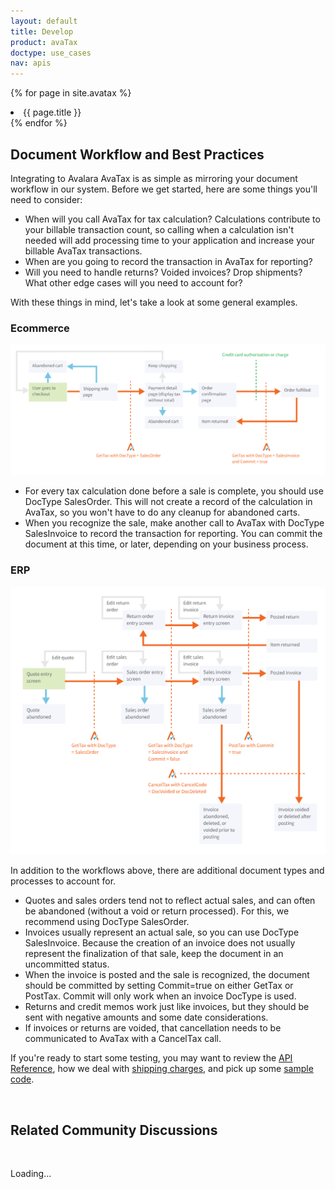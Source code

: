 ```yaml
---
layout: default
title: Develop
product: avaTax
doctype: use_cases
nav: apis
---
```


{% for page in site.avatax %}
  <li>{{ page.title }}</li>
{% endfor %}

<h2>Document Workflow and Best Practices</h2>
Integrating to Avalara AvaTax is as simple as mirroring your document workflow in our system.
Before we get started, here are some things you'll need to consider:
<ul>
	<li>When will you call AvaTax for tax calculation? Calculations contribute to your billable transaction count, so calling when a calculation isn't needed will add processing time to your application and increase your billable AvaTax transactions.</li>
	<li>When are you going to record the transaction in AvaTax for reporting?</li>
	<li>Will you need to handle returns? Voided invoices? Drop shipments? What other edge cases will you need to account for?</li>
</ul>
With these things in mind, let's take a look at some general examples.
<h3><a name="Ecommerce"></a>Ecommerce</h3>
<img class="alignnone wp-image-2288" src="/images/devdot/DevDot_ECOMMdiagram.svg" alt="Avalara AvaTax Ecommerce Diagram" />
<ul>
	<li>For every tax calculation done before a sale is complete, you should use DocType SalesOrder. This will not create a record of the calculation in AvaTax, so you won't have to do any cleanup for abandoned carts.</li>
	<li>When you recognize the sale, make another call to AvaTax with DocType SalesInvoice to record the transaction for reporting. You can commit the document at this time, or later, depending on your business process.</li>
</ul>
<h3>ERP</h3>
<img class="alignnone wp-image-2289" src="/images/devdot/DevDot_ERPdiagram.svg" alt="Avalara AvaTax ERP Diagram" />

In addition to the workflows above, there are additional document types and processes to account for.
<ul>
	<li>Quotes and sales orders tend not to reflect actual sales, and can often be abandoned (without a void or return processed). For this, we recommend using DocType SalesOrder.</li>
	<li>Invoices usually represent an actual sale, so you can use DocType SalesInvoice. Because the creation of an invoice does not usually represent the finalization of that sale, keep the document in an uncommitted status.</li>
	<li>When the invoice is posted and the sale is recognized, the document should be committed by setting Commit=true on either GetTax or PostTax. Commit will only work when an invoice DocType is used.</li>
	<li>Returns and credit memos work just like invoices, but they should be sent with negative amounts and some date considerations.</li>
	<li>If invoices or returns are voided, that cancellation needs to be communicated to AvaTax with a CancelTax call.</li>
</ul>
If you're ready to start some testing, you may want to review the <a href="/avatax/api-reference/tax/v1">API Reference</a>, how we deal with <a href="/avatax/calculating-tax#ShippingAndFreight">shipping charges</a>, and pick up some <a href="/avatax/sample-code">sample code</a>.


&nbsp;

<h2>Related Community Discussions</h2>

&nbsp;

<div id="gsfn_list_widget">

<div id="gsfn_content">Loading...</div>

&nbsp;
</div>

<script src="https://getsatisfaction.com/avalara/widgets/javascripts/f585970/widgets.js" type="text/javascript"></script><script src="https://getsatisfaction.com/avalara/topics.widget?callback=gsfnTopicsCallback&amp;length=240&amp;limit=5&amp;sort=recently_active&amp;user_defined_code=document" type="text/javascript"></script>

<div id="getsat-widget-8157"></div>

<script src="https://loader.engage.gsfn.us/loader.js" type="text/javascript"></script><script type="text/javascript">// <![CDATA[
if (typeof GSFN !== "undefined") { GSFN.loadWidget(8157,{"containerId":"getsat-widget-8157"}); }
// ]]></script>
